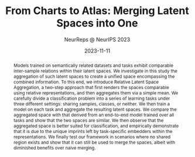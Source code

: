 ---
# Documentation: https://wowchemy.com/docs/managing-content/

title: 'From Charts to Atlas: Merging Latent Spaces into One'
subtitle: 'NeurReps @ NeurIPS 2023'
summary: 'NeurReps @ NeurIPS 2023'
authors:
- Donato Crisostomi
- admin
- Luca Moschella
- Pietro Barbiero
- Marco Ciccone
- Pietro Liò
- Emanuele Rodolà
tags: []
categories: []
date: '2023-11-11'
lastmod: 2023-11-11T:26:44
featured: false
draft: false
publication_short: ""

# Featured image
# To use, add an image named `featured.jpg/png` to your page's folder.
# Focal points: Smart, Center, TopLeft, Top, TopRight, Left, Right, BottomLeft, Bottom, BottomRight.
image:
  caption: ''
  focal_point: 'Center'
  preview_only: false

# Projects (optional).
#   Associate this post with one or more of your projects.
#   Simply enter your project's folder or file name without extension.
#   E.g. `projects = ["internal-project"]` references `content/project/deep-learning/index.md`.
#   Otherwise, set `projects = []`.
projects: []
publishDate: '2023-10-02T:26:44'
publication_types:
- '2'
abstract: 'Models trained on semantically related datasets and tasks exhibit comparable inter-sample relations within their latent spaces. We investigate in this study the aggregation of such latent spaces to create a unified space encompassing the combined information. To this end, we introduce Relative Latent Space Aggregation, a two-step approach that first renders the spaces comparable using relative representations, and then aggregates them via a simple mean. We carefully divide a classification problem into a series of learning tasks under three different settings: sharing samples, classes, or neither. We then train a model on each task and aggregate the resulting latent spaces. We compare the aggregated space with that derived from an end-to-end model trained over all tasks and show that the two spaces are similar. We then observe that the aggregated space is better suited for classification, and empirically demonstrate that it is due to the unique imprints left by task-specific embedders within the representations. We finally test our framework in scenarios where no shared region exists and show that it can still be used to merge the spaces, albeit with diminished benefits over naive merging.'
publication: 'NeurIPS 2023 Workshop on Symmetry and Geometry in Neural Representation (NeurReps)'
links:
- name: URL 
  url : https://arxiv.org/abs/2311.06547
---